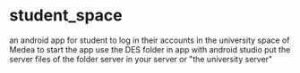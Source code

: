 # student_space
an android app for student to log in their accounts in the university space of Medea
to start the app use the DES folder in app with android studio
put the server files of the folder server in your server or "the university server"
